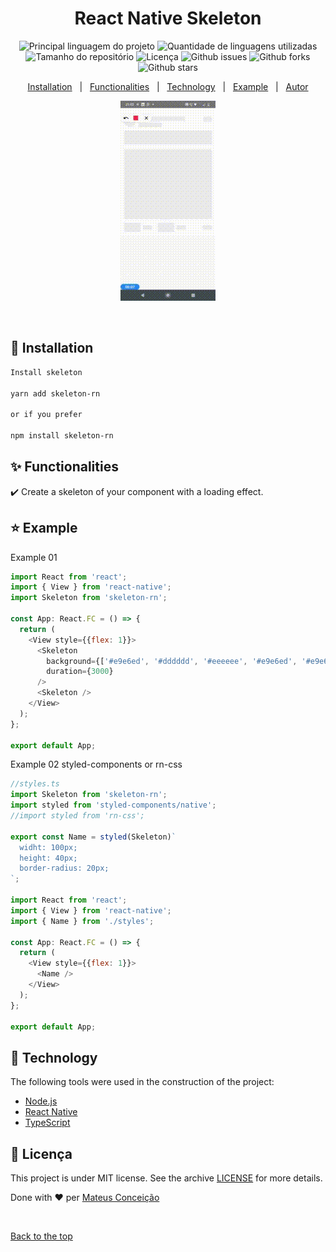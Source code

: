 <div align="center" id="top">
  <!-- <a href="https://nativetimeago.netlify.com">Demo</a> -->
</div>

<h1 align="center">React Native Skeleton</h1>

<p align="center">
  <img alt="Principal linguagem do projeto" src="https://img.shields.io/github/languages/top/fera765/skeleton-rn?color=56BEB8">

  <img alt="Quantidade de linguagens utilizadas" src="https://img.shields.io/github/languages/count/fera765/skeleton-rn?color=56BEB8">

  <img alt="Tamanho do repositório" src="https://img.shields.io/github/repo-size/fera765/skeleton-rn?color=56BEB8">

  <img alt="Licença" src="https://img.shields.io/github/license/fera765/skeleton-rn?color=56BEB8">

  <img alt="Github issues" src="https://img.shields.io/github/issues/fera765/skeleton-rn?color=56BEB8" />

  <img alt="Github forks" src="https://img.shields.io/github/forks/fera765/skeleton-rn?color=56BEB8" />

  <img alt="Github stars" src="https://img.shields.io/github/stars/fera765/skeleton-rn?color=56BEB8" />
</p>

<!-- Status -->

<!-- <h4 align="center">
	🚧  React Native Skeleton 🚀 Em construção...  🚧
</h4>

<hr> -->

<p align="center">
  <a href="#wrenchs-funcionalidades">Installation</a> &#xa0; | &#xa0;
  <a href="#sparkles-funcionalidades">Functionalities</a> &#xa0; | &#xa0;
  <a href="#rocket-tecnologias">Technology</a> &#xa0; | &#xa0;
  <a href="#star-example">Example</a> &#xa0; | &#xa0;
  <a href="https://github.com/fera765" target="_blank">Autor</a>
</p>

<p align="center">
<img src="https://raw.githubusercontent.com/fera765/skeleton-rn/main/demo/exemplo.gif" />
</p>

<br>

## :wrench: Installation ##


```txt
Install skeleton

yarn add skeleton-rn

or if you prefer

npm install skeleton-rn
```

## :sparkles: Functionalities ##

:heavy_check_mark: Create a skeleton of your component with a loading effect.

## :star: Example ##

Example 01
```js
import React from 'react';
import { View } from 'react-native';
import Skeleton from 'skeleton-rn';

const App: React.FC = () => {
  return (
    <View style={{flex: 1}}>
      <Skeleton
        background={['#e9e6ed', '#dddddd', '#eeeeee', '#e9e6ed', '#e9e6ed']}
        duration={3000}
      />
      <Skeleton />
    </View>
  );
};

export default App;

```

Example 02 styled-components or rn-css
```js
//styles.ts
import Skeleton from 'skeleton-rn';
import styled from 'styled-components/native';
//import styled from 'rn-css';

export const Name = styled(Skeleton)`
  widht: 100px;
  height: 40px;
  border-radius: 20px;
`;

import React from 'react';
import { View } from 'react-native';
import { Name } from './styles';

const App: React.FC = () => {
  return (
    <View style={{flex: 1}}>
      <Name />
    </View>
  );
};

export default App;

```

## :rocket: Technology ##

The following tools were used in the construction of the project:

- [Node.js](https://nodejs.org/en/)
- [React Native](https://reactnative.dev/)
- [TypeScript](https://www.typescriptlang.org/)

## :memo: Licença ##


This project is under MIT license. See the archive [LICENSE](LICENSE.md) for more details.


Done with :heart: per <a href="https://github.com/fera765" target="_blank">Mateus Conceição</a>

&#xa0;

<a href="#top">Back to the top
</a>
